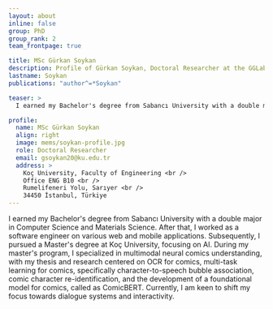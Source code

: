 ```yaml
---
layout: about
inline: false
group: PhD
group_rank: 2
team_frontpage: true

title: MSc Gürkan Soykan
description: Profile of Gürkan Soykan, Doctoral Researcher at the GGLab.
lastname: Soykan
publications: "author^=*Soykan"

teaser: >
  I earned my Bachelor's degree from Sabancı University with a double major in Computer Science and Materials Science. After that, I worked as a software engineer on various web and mobile applications. Subsequently, I pursued a Master's degree at Koç University, focusing on AI. During my master's program, I specialized in multimodal neural comics understanding, with my thesis and research centered on OCR for comics, multi-task learning for comics, specifically character-to-speech bubble association, comic character re-identification, and the development of a foundational model for comics, called as ComicBERT. Currently, I am keen to shift my focus towards dialogue systems and interactivity.

profile:
  name: MSc Gürkan Soykan
  align: right
  image: mems/soykan-profile.jpg
  role: Doctoral Researcher
  email: gsoykan20@ku.edu.tr
  address: >
    Koç University, Faculty of Engineering <br />
    Office ENG B10 <br />
    Rumelifeneri Yolu, Sarıyer <br />
    34450 İstanbul, Türkiye
---
```


I earned my Bachelor's degree from Sabancı University with a double major in Computer Science and Materials Science. After that, I worked as a software engineer on various web and mobile applications. Subsequently, I pursued a Master's degree at Koç University, focusing on AI. During my master's program, I specialized in multimodal neural comics understanding, with my thesis and research centered on OCR for comics, multi-task learning for comics, specifically character-to-speech bubble association, comic character re-identification, and the development of a foundational model for comics, called as ComicBERT. Currently, I am keen to shift my focus towards dialogue systems and interactivity.
